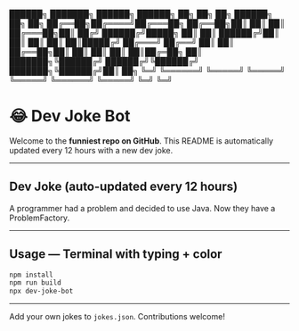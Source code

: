 ██████╗ ███████╗ ██████╗     ██████╗ ██╗   ██╗     ██╗      ██████╗ ██╗  ██╗
██╔══██╗██╔════╝██╔═══██╗    ██╔══██╗██║   ██║     ██║     ██╔═══██╗██║ ██╔╝
██████╔╝█████╗  ██║   ██║    ██████╔╝██║   ██║     ██║     ██║   ██║█████╔╝
██╔═══╝ ██╔══╝  ██║   ██║    ██╔══██╗██║   ██║     ██║     ██║   ██║██╔═██╗
██║     ███████╗╚██████╔╝    ██████╔╝╚██████╔╝     ███████╗╚██████╔╝██║  ██╗
╚═╝     ╚══════╝ ╚═════╝     ╚═════╝  ╚═════╝      ╚══════╝ ╚═════╝ ╚═╝  ╚═╝

# 😂 Dev Joke Bot

Welcome to the **funniest repo on GitHub**. This README is automatically updated every 12 hours with a new dev joke.

---

## Dev Joke (auto-updated every 12 hours)

<!-- JOKE_START -->
A programmer had a problem and decided to use Java. Now they have a ProblemFactory.

<!-- JOKE_END -->

---

## Usage — Terminal with typing + color

```bash
npm install
npm run build
npx dev-joke-bot
```

---

Add your own jokes to `jokes.json`. Contributions welcome!
